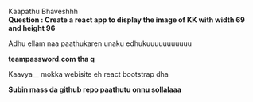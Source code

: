 Kaapathu Bhaveshhh <br/>
**Question : Create a react app to display the image of KK with width 69 and height 96**


Adhu ellam naa paathukaren unaku edhukuuuuuuuuuuu


**teampassword.com tha q**

Kaavya__ mokka webisite eh react bootstrap dha


**Subin mass da github repo paathutu onnu sollalaaa**
